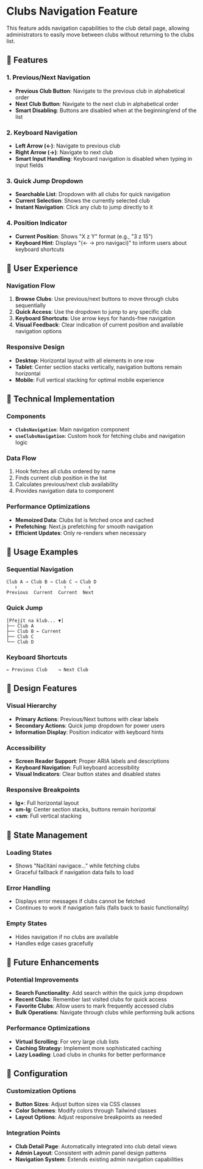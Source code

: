 # Clubs Navigation Feature

This feature adds navigation capabilities to the club detail page, allowing administrators to easily move between clubs without returning to the clubs list.

## 🚀 **Features**

### **1. Previous/Next Navigation**
- **Previous Club Button**: Navigate to the previous club in alphabetical order
- **Next Club Button**: Navigate to the next club in alphabetical order
- **Smart Disabling**: Buttons are disabled when at the beginning/end of the list

### **2. Keyboard Navigation**
- **Left Arrow (←)**: Navigate to previous club
- **Right Arrow (→)**: Navigate to next club
- **Smart Input Handling**: Keyboard navigation is disabled when typing in input fields

### **3. Quick Jump Dropdown**
- **Searchable List**: Dropdown with all clubs for quick navigation
- **Current Selection**: Shows the currently selected club
- **Instant Navigation**: Click any club to jump directly to it

### **4. Position Indicator**
- **Current Position**: Shows "X z Y" format (e.g., "3 z 15")
- **Keyboard Hint**: Displays "(← → pro navigaci)" to inform users about keyboard shortcuts

## 🎯 **User Experience**

### **Navigation Flow**
1. **Browse Clubs**: Use previous/next buttons to move through clubs sequentially
2. **Quick Access**: Use the dropdown to jump to any specific club
3. **Keyboard Shortcuts**: Use arrow keys for hands-free navigation
4. **Visual Feedback**: Clear indication of current position and available navigation options

### **Responsive Design**
- **Desktop**: Horizontal layout with all elements in one row
- **Tablet**: Center section stacks vertically, navigation buttons remain horizontal
- **Mobile**: Full vertical stacking for optimal mobile experience

## 🔧 **Technical Implementation**

### **Components**
- **`ClubsNavigation`**: Main navigation component
- **`useClubsNavigation`**: Custom hook for fetching clubs and navigation logic

### **Data Flow**
1. Hook fetches all clubs ordered by name
2. Finds current club position in the list
3. Calculates previous/next club availability
4. Provides navigation data to component

### **Performance Optimizations**
- **Memoized Data**: Clubs list is fetched once and cached
- **Prefetching**: Next.js prefetching for smooth navigation
- **Efficient Updates**: Only re-renders when necessary

## 📱 **Usage Examples**

### **Sequential Navigation**
```
Club A → Club B → Club C → Club D
   ↑        ↑        ↑        ↑
Previous  Current  Current  Next
```

### **Quick Jump**
```
[Přejít na klub... ▼]
├── Club A
├── Club B ← Current
├── Club C
└── Club D
```

### **Keyboard Shortcuts**
```
← Previous Club    → Next Club
```

## 🎨 **Design Features**

### **Visual Hierarchy**
- **Primary Actions**: Previous/Next buttons with clear labels
- **Secondary Actions**: Quick jump dropdown for power users
- **Information Display**: Position indicator with keyboard hints

### **Accessibility**
- **Screen Reader Support**: Proper ARIA labels and descriptions
- **Keyboard Navigation**: Full keyboard accessibility
- **Visual Indicators**: Clear button states and disabled states

### **Responsive Breakpoints**
- **lg+**: Full horizontal layout
- **sm-lg**: Center section stacks, buttons remain horizontal
- **<sm**: Full vertical stacking

## 🔄 **State Management**

### **Loading States**
- Shows "Načítání navigace..." while fetching clubs
- Graceful fallback if navigation data fails to load

### **Error Handling**
- Displays error messages if clubs cannot be fetched
- Continues to work if navigation fails (falls back to basic functionality)

### **Empty States**
- Hides navigation if no clubs are available
- Handles edge cases gracefully

## 🚀 **Future Enhancements**

### **Potential Improvements**
- **Search Functionality**: Add search within the quick jump dropdown
- **Recent Clubs**: Remember last visited clubs for quick access
- **Favorite Clubs**: Allow users to mark frequently accessed clubs
- **Bulk Operations**: Navigate through clubs while performing bulk actions

### **Performance Optimizations**
- **Virtual Scrolling**: For very large club lists
- **Caching Strategy**: Implement more sophisticated caching
- **Lazy Loading**: Load clubs in chunks for better performance

## 📝 **Configuration**

### **Customization Options**
- **Button Sizes**: Adjust button sizes via CSS classes
- **Color Schemes**: Modify colors through Tailwind classes
- **Layout Options**: Adjust responsive breakpoints as needed

### **Integration Points**
- **Club Detail Page**: Automatically integrated into club detail views
- **Admin Layout**: Consistent with admin panel design patterns
- **Navigation System**: Extends existing admin navigation capabilities
